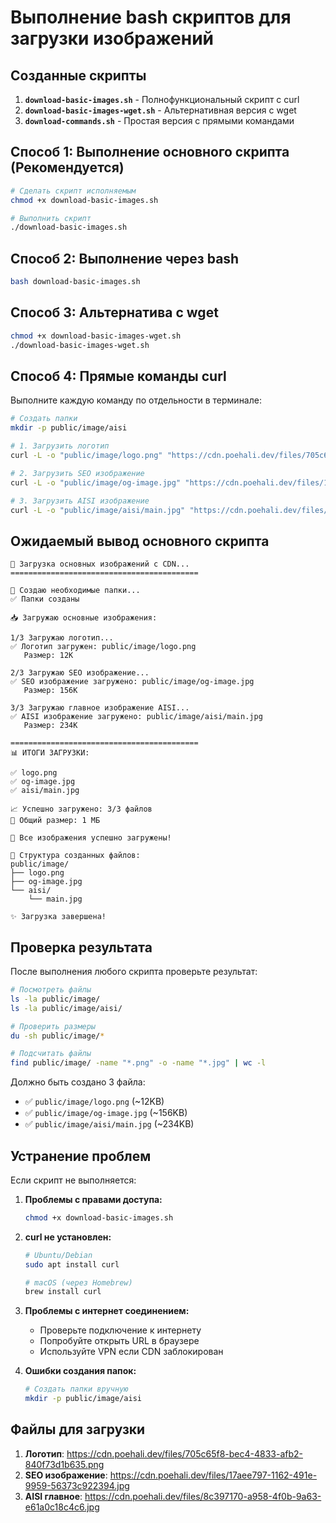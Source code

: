 # Выполнение bash скриптов для загрузки изображений

## Созданные скрипты

1. **`download-basic-images.sh`** - Полнофункциональный скрипт с curl
2. **`download-basic-images-wget.sh`** - Альтернативная версия с wget  
3. **`download-commands.sh`** - Простая версия с прямыми командами

## Способ 1: Выполнение основного скрипта (Рекомендуется)

```bash
# Сделать скрипт исполняемым
chmod +x download-basic-images.sh

# Выполнить скрипт
./download-basic-images.sh
```

## Способ 2: Выполнение через bash

```bash
bash download-basic-images.sh
```

## Способ 3: Альтернатива с wget

```bash
chmod +x download-basic-images-wget.sh
./download-basic-images-wget.sh
```

## Способ 4: Прямые команды curl

Выполните каждую команду по отдельности в терминале:

```bash
# Создать папки
mkdir -p public/image/aisi

# 1. Загрузить логотип
curl -L -o "public/image/logo.png" "https://cdn.poehali.dev/files/705c65f8-bec4-4833-afb2-840f73d1b635.png"

# 2. Загрузить SEO изображение
curl -L -o "public/image/og-image.jpg" "https://cdn.poehali.dev/files/17aee797-1162-491e-9959-56373c922394.jpg"

# 3. Загрузить AISI изображение
curl -L -o "public/image/aisi/main.jpg" "https://cdn.poehali.dev/files/8c397170-a958-4f0b-9a63-e61a0c18c4c6.jpg"
```

## Ожидаемый вывод основного скрипта

```
🚀 Загрузка основных изображений с CDN...
==========================================

📁 Создаю необходимые папки...
✅ Папки созданы

📥 Загружаю основные изображения:

1/3 Загружаю логотип...
✅ Логотип загружен: public/image/logo.png
   Размер: 12K

2/3 Загружаю SEO изображение...
✅ SEO изображение загружено: public/image/og-image.jpg
   Размер: 156K

3/3 Загружаю главное изображение AISI...
✅ AISI изображение загружено: public/image/aisi/main.jpg
   Размер: 234K

==========================================
📊 ИТОГИ ЗАГРУЗКИ:

✅ logo.png
✅ og-image.jpg
✅ aisi/main.jpg

📈 Успешно загружено: 3/3 файлов
💾 Общий размер: 1 МБ

🎉 Все изображения успешно загружены!

📁 Структура созданных файлов:
public/image/
├── logo.png
├── og-image.jpg
└── aisi/
    └── main.jpg

✨ Загрузка завершена!
```

## Проверка результата

После выполнения любого скрипта проверьте результат:

```bash
# Посмотреть файлы
ls -la public/image/
ls -la public/image/aisi/

# Проверить размеры
du -sh public/image/*

# Подсчитать файлы
find public/image/ -name "*.png" -o -name "*.jpg" | wc -l
```

Должно быть создано 3 файла:
- ✅ `public/image/logo.png` (~12KB)
- ✅ `public/image/og-image.jpg` (~156KB)  
- ✅ `public/image/aisi/main.jpg` (~234KB)

## Устранение проблем

Если скрипт не выполняется:

1. **Проблемы с правами доступа:**
   ```bash
   chmod +x download-basic-images.sh
   ```

2. **curl не установлен:**
   ```bash
   # Ubuntu/Debian
   sudo apt install curl
   
   # macOS (через Homebrew)
   brew install curl
   ```

3. **Проблемы с интернет соединением:**
   - Проверьте подключение к интернету
   - Попробуйте открыть URL в браузере
   - Используйте VPN если CDN заблокирован

4. **Ошибки создания папок:**
   ```bash
   # Создать папки вручную
   mkdir -p public/image/aisi
   ```

## Файлы для загрузки

1. **Логотип**: https://cdn.poehali.dev/files/705c65f8-bec4-4833-afb2-840f73d1b635.png
2. **SEO изображение**: https://cdn.poehali.dev/files/17aee797-1162-491e-9959-56373c922394.jpg
3. **AISI главное**: https://cdn.poehali.dev/files/8c397170-a958-4f0b-9a63-e61a0c18c4c6.jpg